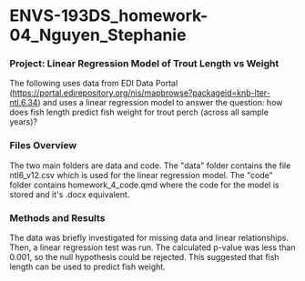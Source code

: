 # ENVS-193DS_homework-04_Nguyen_Stephanie

### Project: Linear Regression Model of Trout Length vs Weight

The following uses data from EDI Data Portal (<https://portal.edirepository.org/nis/mapbrowse?packageid=knb-lter-ntl.6.34>) and uses a linear regression model to answer the question: how does fish length predict fish weight for trout perch (across all sample years)?

### Files Overview

The two main folders are data and code. The "data" folder contains the file ntl6_v12.csv which is used for the linear regression model. The "code" folder contains homework_4\_code.qmd where the code for the model is stored and it's .docx equivalent.

### Methods and Results 

The data was briefly investigated for missing data and linear relationships. Then, a linear regression test was run. The calculated p-value was less than 0.001, so the null hypothesis could be rejected. This suggested that fish length can be used to predict fish weight.
